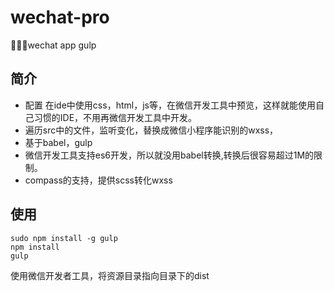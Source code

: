 # wechat-pro
🍁🌱🌿wechat app gulp 


## 简介
- 配置 在ide中使用css，html，js等，在微信开发工具中预览，这样就能使用自己习惯的IDE，不用再微信开发工具中开发。
- 遍历src中的文件，监听变化，替换成微信小程序能识别的wxss，
- 基于babel，gulp
- 微信开发工具支持es6开发，所以就没用babel转换,转换后很容易超过1M的限制。
- compass的支持，提供scss转化wxss

## 使用
```
sudo npm install -g gulp
npm install
gulp
```
 
使用微信开发者工具，将资源目录指向目录下的dist

